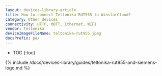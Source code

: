 ```yaml
---
layout: devices-library-article
title: How to connect Teltonika RUT955 to WinstarCloud?
category: Other devices
connectivity: HTTP, MQTT, Ethernet, WIFI
vendor: Teltonika
deviceImageFileName: teltonika-rut955.jpeg
docsPrefix: pe/
---
```



* TOC
{:toc}

{% include /docs/devices-library/guides/teltonika-rut955-and-siemens-logo.md %}